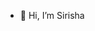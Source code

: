 - 👋 Hi, I’m Sirisha


<!---
sirishavivek2/sirishavivek2 is a ✨ special ✨ repository because its `README.md` (this file) appears on your GitHub profile.
You can click the Preview link to take a look at your changes.
--->
